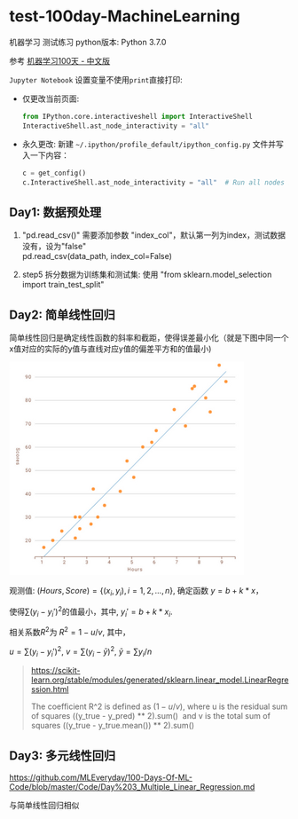# test-100day-MachineLearning

机器学习 测试练习 
python版本: Python 3.7.0

参考 [机器学习100天 - 中文版](https://github.com/MLEveryday/100-Days-Of-ML-Code)

`Jupyter Notebook` 设置变量不使用`print`直接打印:

 - 仅更改当前页面: 

   ```python
   from IPython.core.interactiveshell import InteractiveShell
   InteractiveShell.ast_node_interactivity = "all"
   ```

 - 永久更改: 
    新建 `~/.ipython/profile_default/ipython_config.py` 文件并写入一下内容：
    
    ```python
    c = get_config()
    c.InteractiveShell.ast_node_interactivity = "all"  # Run all nodes interactively
    ```

## Day1: 数据预处理

1) "pd.read_csv()"  需要添加参数 "index_col"，默认第一列为index，测试数据没有，设为"false" \
   pd.read_csv(data_path, index_col=False)

2) step5 拆分数据为训练集和测试集: 使用 "from sklearn.model_selection import train_test_split" 



## Day2: 简单线性回归

简单线性回归是确定线性函数的斜率和截距，使得误差最小化（就是下图中同一个x值对应的实际的y值与直线对应y值的偏差平方和的值最小)

![02_LinearRegression](https://github.com/wei-linlin/test-100day-MachineLearning/blob/master/picture/02_LinearRegression.png)

观测值: $(Hours,Score) = \{(x_i, y_i), i=1,2,...,n\}$, 确定函数 $y=b + k * x$， 

使得$\sum{(y_i-y_i')^2}$的值最小，其中, $y_i'=b + k * x_i$.

相关系数$R^2$为 $R^2 = 1 - {u}/{v}$, 其中，

$u = \sum(y_i - y_i')^2$, $v = \sum(y_i - \bar{y})^2$, $\bar{y} = {\sum{y_i}}/{n}$



> https://scikit-learn.org/stable/modules/generated/sklearn.linear_model.LinearRegression.html
>
> The coefficient R^2 is defined as $(1 - u/v)$, where u is the residual sum of squares ((y_true - y_pred) ** 2).sum() ​
> and v is the total sum of squares ((y_true - y_true.mean()) ** 2).sum()​


## Day3: 多元线性回归

https://github.com/MLEveryday/100-Days-Of-ML-Code/blob/master/Code/Day%203_Multiple_Linear_Regression.md

与简单线性回归相似



